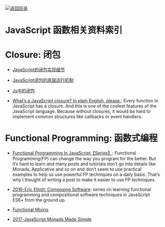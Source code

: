[![返回目录](https://parg.co/UGo)](https://parg.co/b4z) 

# JavaScript 函数相关资料索引

# Closure: 闭包

- [JavaScript的闭包实现细节](https://zhuanlan.zhihu.com/p/25296587)

- [JavaScript闭包的底层运行机制](http://www.tuicool.com/articles/NVBrMvU)

- [Js中的闭包](https://zhuanlan.zhihu.com/p/24432678)

- [What’s a JavaScript closure? In plain English, please.](http://6me.us/PxYRL): Every function in JavaScript has a closure. And this is one of the coolest features of the JavaScript language. Because without closures, it would be hard to implement common structures like callbacks or event handlers.

# Functional Programming: 函数式编程

- [Functional Programming In JavaScript【Series】](http://6me.us/1P1r): Functional Programming(FP) can change the way you program for the better. But it’s hard to learn and many posts and tutorials don’t go into details like Monads, Applicative and so on and don’t seem to use practical examples to help us use powerful FP techniques on a daily basis. That’s why I thought of writing a post to make it easier to use FP techniques.

- [2016-Eric Elliott: Composing Software](http://6me.us/SJr7): series on learning functional programming and compositional software techniques in JavaScript ES6+ from the ground up.  
    
- [Functional Mixins](https://parg.co/bLu) 
    
- [2017-JavaScript Monads Made Simple](https://parg.co/bB3)
